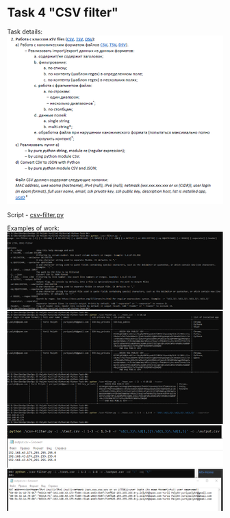 # Task 4 "CSV filter"  

Task details:  
![Screen1](./task_images/Screenshot_0.png)  

Script - [csv-filter.py](./csv-filter.py)  

Examples of work:  
![Screen1](./task_images/Screenshot_1.png)  
![Screen2](./task_images/Screenshot_2.png)  
![Screen2](./task_images/Screenshot_3.png)
![Screen2](./task_images/Screenshot_4.png)  
